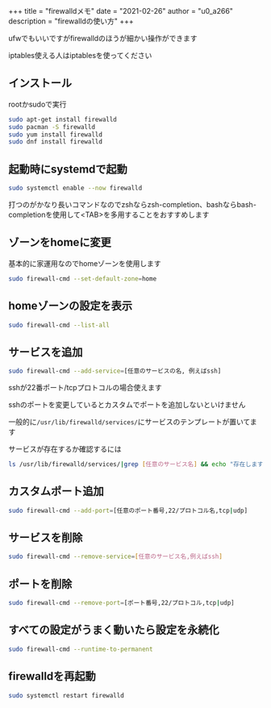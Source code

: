 +++
title = "firewalldメモ"
date = "2021-02-26"
author = "u0_a266"
description = "firewalldの使い方"
+++

ufwでもいいですがfirewalldのほうが細かい操作ができます  

iptables使える人はiptablesを使ってください

## インストール  

rootかsudoで実行

```bash
sudo apt-get install firewalld
sudo pacman -S firewalld
sudo yum install firewalld
sudo dnf install firewalld
```
 
## 起動時にsystemdで起動

```bash
sudo systemctl enable --now firewalld
```

打つのがかなり長いコマンドなのでzshならzsh-completion、bashならbash-completionを使用して<TAB\>を多用することをおすすめします

## ゾーンをhomeに変更

基本的に家運用なのでhomeゾーンを使用します

```bash
sudo firewall-cmd --set-default-zone=home
```

## homeゾーンの設定を表示

```bash
sudo firewall-cmd --list-all
```

## サービスを追加

```bash
sudo firewall-cmd --add-service=[任意のサービスの名, 例えばssh]
```

sshが22番ポート/tcpプロトコルの場合使えます

sshのポートを変更しているとカスタムでポートを追加しないといけません  

一般的に`/usr/lib/firewalld/services/`にサービスのテンプレートが置いてます

サービスが存在するか確認するには

```bash
ls /usr/lib/firewalld/services/|grep [任意のサービス名] && echo "存在します"
```

## カスタムポート追加

```bash
sudo firewall-cmd --add-port=[任意のポート番号,22/プロトコル名,tcp|udp]
```

## サービスを削除

```bash
sudo firewall-cmd --remove-service=[任意のサービス名,例えばssh]
```

## ポートを削除

```bash
sudo firewall-cmd --remove-port=[ポート番号,22/プロトコル,tcp|udp]
```
## すべての設定がうまく動いたら設定を永続化

```bash
sudo firewall-cmd --runtime-to-permanent
```

## firewalldを再起動

```bash
sudo systemctl restart firewalld
```
